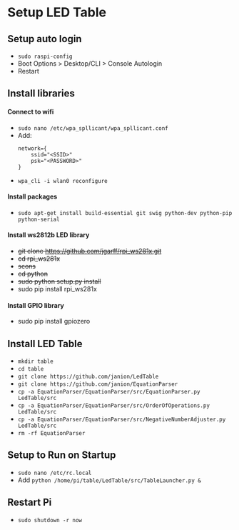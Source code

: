 # Setup LED Table #

## Setup auto login ##
- ```sudo raspi-config```
- Boot Options > Desktop/CLI > Console Autologin
- Restart

## Install libraries ##
#### Connect to wifi ####
- ```sudo nano /etc/wpa_spllicant/wpa_spllicant.conf```
- Add:
  ```
  network={
      ssid="<SSID>"
      psk="<PASSWORD>"
  }
  ```
- ```wpa_cli -i wlan0 reconfigure```
#### Install packages ####
- ```sudo apt-get install build-essential git swig python-dev python-pip python-serial```
#### Install ws2812b LED library ####
- ~~git clone https://github.com/jgarff/rpi_ws281x.git~~
- ~~cd rpi_ws281x~~
- ~~scons~~
- ~~cd python~~
- ~~sudo python setup.py install~~
- sudo pip install rpi_ws281x
#### Install GPIO library ####
- sudo pip install gpiozero

## Install LED Table ##
- ```mkdir table```
- ```cd table```
- ```git clone https://github.com/janion/LedTable```
- ```git clone https://github.com/janion/EquationParser```
- ```cp -a EquationParser/EquationParser/src/EquationParser.py LedTable/src```
- ```cp -a EquationParser/EquationParser/src/OrderOfOperations.py LedTable/src```
- ```cp -a EquationParser/EquationParser/src/NegativeNumberAdjuster.py LedTable/src```
- ```rm -rf EquationParser```

## Setup to Run on Startup
- ```sudo nano /etc/rc.local```
- Add ```python /home/pi/table/LedTable/src/TableLauncher.py &```

## Restart Pi ##
- ```sudo shutdown -r now```
